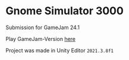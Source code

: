 # Gnome Simulator 3000
Submission for GameJam 24.1

Play GameJam-Version [here](https://white-cherry.itch.io/gnome-simulator)

Project was made in Unity Editor `2021.3.8f1`
